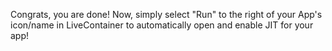Congrats, you are done! Now, simply select "Run" to the right of your App's icon/name in LiveContainer to automatically open and enable JIT for your app!
